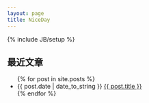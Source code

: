 ```yaml
---
layout: page
title: NiceDay
---
```

{% include JB/setup %}

## 最近文章

<ul class="posts">
  {% for post in site.posts %}
    <li><span>{{ post.date | date_to_string }}</span>   <a href="{{ BASE_PATH }}{{ post.url }}">{{ post.title }}</a></li>
  {% endfor %}
</ul>
